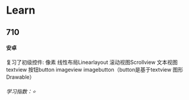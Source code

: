 # Learn
## 710
#### 安卓
复习了初级控件: 像素 线性布局Linearlayout 滚动视图Scrollview 文本视图textview 按钮button imageview imagebutton（button是基于textview 图形Drawable）
###### 学习指数：⭐
